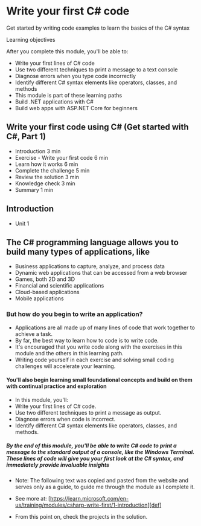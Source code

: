 # Write your first C# code

Get started by writing code examples to learn the basics of the C# syntax

Learning objectives

After you complete this module, you'll be able to:

* Write your first lines of C# code
* Use two different techniques to print a message to a text console
* Diagnose errors when you type code incorrectly
* Identify different C# syntax elements like operators, classes, and methods
* This module is part of these learning paths
* Build .NET applications with C#
* Build web apps with ASP.NET Core for beginners

## Write your first code using C# (Get started with C#, Part 1)

* Introduction
3 min
* Exercise - Write your first code
6 min
* Learn how it works
6 min
* Complete the challenge
5 min
* Review the solution
3 min
* Knowledge check
3 min
* Summary
1 min

## Introduction

* Unit 1

## The C# programming language allows you to build many types of applications, like

* Business applications to capture, analyze, and process data
* Dynamic web applications that can be accessed from a web browser
* Games, both 2D and 3D
* Financial and scientific applications
* Cloud-based applications
* Mobile applications

### But how do you begin to write an application?

* Applications are all made up of many lines of code that work together to achieve a task.
* By far, the best way to learn how to code is to write code.
* It's encouraged that you write code along with the exercises in this module and the others in this learning path.
* Writing code yourself in each exercise and solving small coding challenges will accelerate your learning.

#### You'll also begin learning small foundational concepts and build on them with continual practice and exploration

* In this module, you'll:
* Write your first lines of C# code.
* Use two different techniques to print a message as output.
* Diagnose errors when code is incorrect.
* Identify different C# syntax elements like operators, classes, and methods.

##### By the end of this module, you'll be able to write C# code to print a message to the standard output of a console, like the Windows Terminal. These lines of code will give you your first look at the C# syntax, and immediately provide invaluable insights

* Note: The following text was copied and pasted from the website and serves only as a guide, to guide me through the module as I complete it.
* See more at: [https://learn.microsoft.com/en-us/training/modules/csharp-write-first/1-introduction][def]

* From this point on, check the projects in the solution.


[def]: https://learn.microsoft.com/en-us/training/modules/csharp-write-first/1-introduction